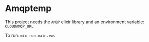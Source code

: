 # Amqptemp

This project needs the `AMQP` elixir library and an environment variable: `CLOUDAMQP_URL` 

To run: `mix run main.exs`
